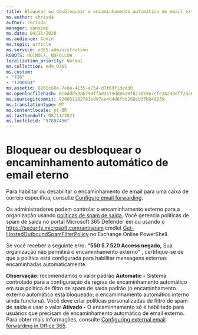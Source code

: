```yaml
---
title: Bloquear ou desbloquear o encaminhamento automático de email externo
ms.author: chrisda
author: chrisda
manager: dansimp
ms.date: 04/21/2020
ms.audience: Admin
ms.topic: article
ms.service: o365-administration
ROBOTS: NOINDEX, NOFOLLOW
localization_priority: Normal
ms.collection: Adm_O365
ms.custom:
- "726"
- "1200004"
ms.assetid: 8865c68e-7e8a-4135-a254-d7f69f1ded30
ms.openlocfilehash: 6c4ddd53ab794ffad3179dd86a8f81785567cfe34240dff2aa0a1df11094883d
ms.sourcegitcommit: 920051182781bd97ce4d4d6fbd268cb37b84d239
ms.translationtype: MT
ms.contentlocale: pt-BR
ms.lasthandoff: 08/11/2021
ms.locfileid: "57897456"
---
```

# <a name="block-or-unblock-eternal-automatic-email-forwarding"></a>Bloquear ou desbloquear o encaminhamento automático de email eterno

Para habilitar ou desabilitar o encaminhamento de email para uma caixa de correio específica, consulte [Configure email forwarding](https://docs.microsoft.com/microsoft-365/admin/email/configure-email-forwarding).

Os administradores podem controlar o encaminhamento externo para a organização usando [políticas de spam de saída.](https://docs.microsoft.com/microsoft-365/security/office-365-security/configure-the-outbound-spam-policy) Você gerencia políticas de spam de saída no portal Microsoft 365 Defender em ou usando o <https://security.microsoft.com/antispam> cmdlet [Get-HostedOutboundSpamFilterPolicy](https://docs.microsoft.com/powershell/module/exchange/get-hostedoutboundspamfilterpolicy) no Exchange Online PowerShell.

Se você receber o seguinte erro: **"550 5.7.520 Access negado,** Sua organização não permitirá o encaminhamento externo" , certifique-se de que a política está configurada para habilitar mensagens externas encaminhadas automaticamente.

**Observação**: recomendamos o valor padrão  **Automatic -** Sistema controlado para a configuração de regras de encaminhamento automático em sua política de filtro de spam de saída padrão (o encaminhamento externo automático está bloqueado; o encaminhamento automático interno ainda funciona). Você deve criar políticas personalizadas de filtro de spam de saída e usar o valor **Ativado -** O encaminhamento só é habilitado para usuários que precisam de encaminhamento automático de email externo. Para obter mais informações, consulte [Configuring external email forwarding in Office 365](https://docs.microsoft.com/microsoft-365/security/office-365-security/external-email-forwarding).
